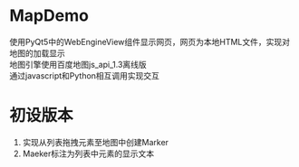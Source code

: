 # MapDemo
使用PyQt5中的WebEngineView组件显示网页，网页为本地HTML文件，实现对地图的加载显示  
地图引擎使用百度地图js_api_1.3离线版  
通过javascript和Python相互调用实现交互  
# 初设版本
1. 实现从列表拖拽元素至地图中创建Marker 
2. Maeker标注为列表中元素的显示文本
